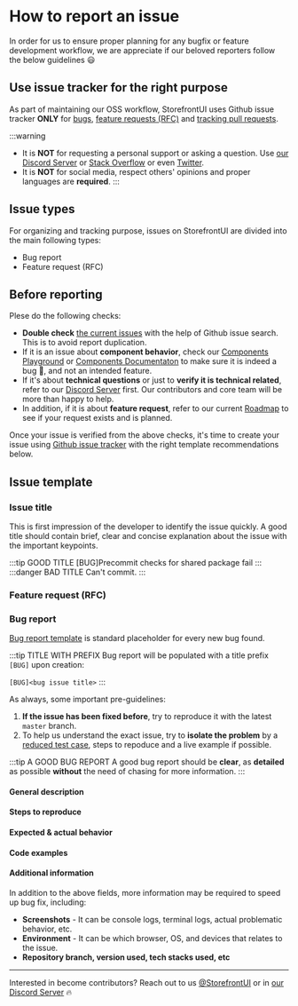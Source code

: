 # How to report an issue

In order for us to ensure proper planning for any bugfix or feature development workflow, we are appreciate if our beloved reporters follow the below guidelines 😃

## Use issue tracker for the right purpose

As part of maintaining our OSS workflow, StorefrontUI uses Github issue tracker **ONLY** for [bugs](), [feature requests (RFC)]() and [tracking pull requests]().

:::warning
* It is **NOT** for requesting a personal support or asking a question. Use [our Discord Server](https://discord.gg/GS8hqFS) or [Stack Overflow](https://stackoverflow.com) or even [Twitter](https://twitter.com/home).
* It is **NOT** for social media, respect others' opinions and proper languages are **required**.
:::

## Issue types

For organizing and tracking purpose, issues on StorefrontUI are divided into the main following types:

* Bug report
* Feature request (RFC)

## Before reporting

Plese do the following checks:
* **Double check** [the current issues](https://github.com/DivanteLtd/storefront-ui/issues) with the help of Github issue search. This is to avoid report duplication.
* If it is an issue about **component behavior**, check our [Components Playground](http://storybook.storefrontui.io) or [Components Documentaton](/components/Accordion.md) to make sure it is indeed a bug 🐛, and not an intended feature.
* If it's about **technical questions** or just to **verify it is technical related**, refer to our [Discord Server](https://discord.gg/GS8hqFS) first. Our contributors and core team will be more than happy to help.
* In addition, if it is about **feature request**, refer to our current [Roadmap]() to see if your request exists and is planned.

Once your issue is verified from the above checks, it's time to create your issue using [Github issue tracker](https://github.com/DivanteLtd/storefront-ui/issues/new) with the right template recommendations below.

## Issue template
### Issue title
This is first impression of the developer to identify the issue quickly. A good title should contain brief, clear and concise explanation about the issue with the important keypoints.

:::tip GOOD TITLE
[BUG]Precommit checks for shared package fail
:::
:::danger BAD TITLE
Can't commit.
:::

### Feature request (RFC)

### Bug report

[Bug report template](https://github.com/DivanteLtd/storefront-ui/blob/master/.github/ISSUE_TEMPLATE/bug_report.md) is standard placeholder for every new bug found. 

:::tip TITLE WITH PREFIX
Bug report will be populated with a title prefix `[BUG]` upon creation:

`[BUG]<bug issue title>`
:::

As always, some important pre-guidelines:
1. **If the issue has been fixed before**, try to reproduce it with the latest `master` branch.
2. To help us understand the exact issue, try to **isolate the problem** by a [reduced test case](http://css-tricks.com/reduced-test-cases/), steps to repoduce and a live example if possible.

:::tip A GOOD BUG REPORT
A good bug report should be **clear**, as **detailed** as possible **without** the need of chasing for more information.
:::

#### General description

#### Steps to reproduce

#### Expected & actual behavior

#### Code examples

#### Additional information
In addition to the above fields, more information may be required to speed up bug fix, including:
* **Screenshots** - It can be console logs, terminal logs, actual problematic behavior, etc.
* **Environment** - It can be which browser, OS, and devices that relates to the issue.
* **Repository branch, version used, tech stacks used, etc**
---
Interested in become contributors? Reach out to us [@StorefrontUI](https://twitter.com/StorefrontUI) or in [our Discord Server](https://discord.gg/GS8hqFS) 🔥